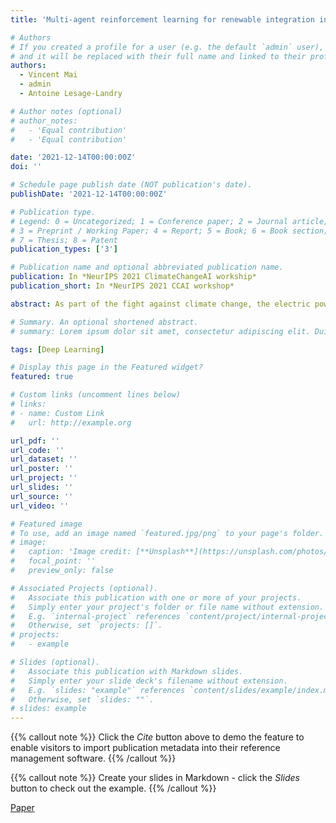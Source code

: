 ```yaml
---
title: 'Multi-agent reinforcement learning for renewable integration in the electric power grid'

# Authors
# If you created a profile for a user (e.g. the default `admin` user), write the username (folder name) here
# and it will be replaced with their full name and linked to their profile.
authors:
  - Vincent Mai
  - admin
  - Antoine Lesage-Landry

# Author notes (optional)
# author_notes:
#   - 'Equal contribution'
#   - 'Equal contribution'

date: '2021-12-14T00:00:00Z'
doi: ''

# Schedule page publish date (NOT publication's date).
publishDate: '2021-12-14T00:00:00Z'

# Publication type.
# Legend: 0 = Uncategorized; 1 = Conference paper; 2 = Journal article;
# 3 = Preprint / Working Paper; 4 = Report; 5 = Book; 6 = Book section;
# 7 = Thesis; 8 = Patent
publication_types: ['3']

# Publication name and optional abbreviated publication name.
publication: In *NeurIPS 2021 ClimateChangeAI workship*
publication_short: In *NeurIPS 2021 CCAI workshop*

abstract: As part of the fight against climate change, the electric power system is transitioning from fuel-burning generators to renewable sources of power like wind and solar. To allow for the grid to rely heavily on renewables, important operational changes must be done. For example, novel approaches for frequency regulation, i.e., for balancing in real-time demand and generation, are required to ensure the stability of a renewable electric system. Demand response programs in which loads adjust in part their power consumption for the grid's benefit, can be used to provide frequency regulation. In this proposal, we present and motivate a collaborative multi-agent reinforcement learning approach to meet the algorithmic requirements for providing real-time power balancing with demand response.

# Summary. An optional shortened abstract.
# summary: Lorem ipsum dolor sit amet, consectetur adipiscing elit. Duis posuere tellus ac convallis placerat. Proin tincidunt magna sed ex sollicitudin condimentum.

tags: [Deep Learning]

# Display this page in the Featured widget?
featured: true

# Custom links (uncomment lines below)
# links:
# - name: Custom Link
#   url: http://example.org

url_pdf: ''
url_code: ''
url_dataset: ''
url_poster: ''
url_project: ''
url_slides: ''
url_source: ''
url_video: ''

# Featured image
# To use, add an image named `featured.jpg/png` to your page's folder.
# image:
#   caption: 'Image credit: [**Unsplash**](https://unsplash.com/photos/pLCdAaMFLTE)'
#   focal_point: ''
#   preview_only: false

# Associated Projects (optional).
#   Associate this publication with one or more of your projects.
#   Simply enter your project's folder or file name without extension.
#   E.g. `internal-project` references `content/project/internal-project/index.md`.
#   Otherwise, set `projects: []`.
# projects:
#   - example

# Slides (optional).
#   Associate this publication with Markdown slides.
#   Simply enter your slide deck's filename without extension.
#   E.g. `slides: "example"` references `content/slides/example/index.md`.
#   Otherwise, set `slides: ""`.
# slides: example
---
```


{{% callout note %}}
Click the _Cite_ button above to demo the feature to enable visitors to import publication metadata into their reference management software.
{{% /callout %}}

{{% callout note %}}
Create your slides in Markdown - click the _Slides_ button to check out the example.
{{% /callout %}}

[Paper](https://www.climatechange.ai/papers/neurips2021/71)
